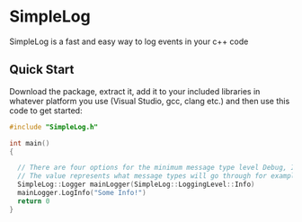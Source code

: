 # SimpleLog

SimpleLog is a fast and easy way to log events in your c++ code

## Quick Start

Download the package, extract it, add it to your included libraries in whatever platform you use (Visual Studio, gcc, clang etc.) and then use this code to get
started:
```c++
#include "SimpleLog.h"

int main()
{

  // There are four options for the minimum message type level Debug, Info, Warning, Error, Critical
  // The value represents what message types will go through for example if you select Info only Info and above(Warning, Error, Critical) will be logged
  SimpleLog::Logger mainLogger(SimpleLog::LoggingLevel::Info)
  mainLogger.LogInfo("Some Info!")
  return 0
}
```
